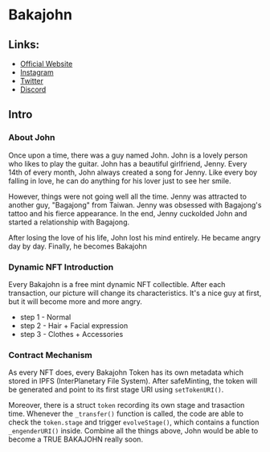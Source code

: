 # Bakajohn 
## Links:
- [Official Website](https://timkuo25.github.io/bakajohn/)
- [Instagram]()
- [Twitter]()
- [Discord]()

## Intro
### About John
Once upon a time, there was a guy named John. John is a lovely person who likes to play the guitar. John has a beautiful girlfriend, Jenny. Every 14th of every month, John always created a song for Jenny. Like every boy falling in love, he can do anything for his lover just to see her smile.

However, things were not going well all the time. Jenny was attracted to another guy, "Bagajong" from Taiwan. Jenny was obsessed with Bagajong's tattoo and his fierce appearance. In the end, Jenny cuckolded John and started a relationship with Bagajong.

After losing the love of his life, John lost his mind entirely. He became angry day by day. Finally, he becomes Bakajohn

### Dynamic NFT Introduction 
Every Bakajohn is a free mint dynamic NFT collectible. After each transaction, our picture will change its characteristics. It's a nice guy at first, but it will become more and more angry.

- step 1 - Normal
- step 2 - Hair + Facial expression
- step 3 - Clothes + Accessories

### Contract Mechanism
As every NFT does, every Bakajohn Token has its own metadata which stored in IPFS (InterPlanetary File System). After safeMinting, the token will be generated and point to its first stage URI using `setTokenURI()`.

Moreover, there is a struct `token` recording its own stage and trasaction time. Whenever the `_transfer()` function is called, the code are able to check the `token.stage` and trigger `evolveStage()`, which contains a function `_engenderURI()` inside. Combine all the things above, John would be able to become a TRUE BAKAJOHN really soon.
